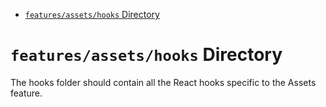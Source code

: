 <!-- START doctoc generated TOC please keep comment here to allow auto update -->
<!-- DON'T EDIT THIS SECTION, INSTEAD RE-RUN doctoc TO UPDATE -->

- [`features/assets/hooks` Directory](#featuresassetshooks-directory)

<!-- END doctoc generated TOC please keep comment here to allow auto update -->

# `features/assets/hooks` Directory

The hooks folder should contain all the React hooks specific to the Assets feature.
